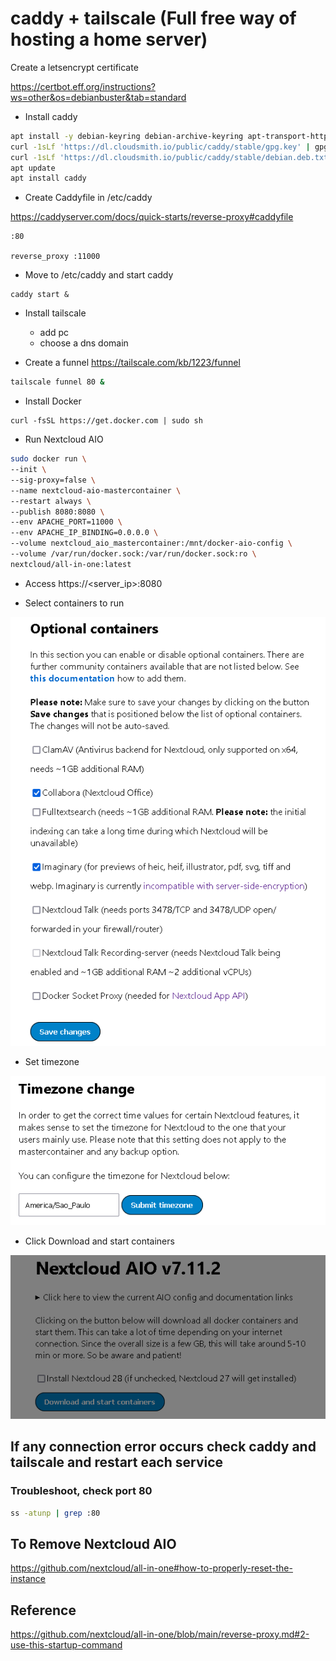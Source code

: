 # caddy + tailscale (Full free way of hosting a home server)

Create a letsencrypt certificate

https://certbot.eff.org/instructions?ws=other&os=debianbuster&tab=standard

* Install caddy

```sh
apt install -y debian-keyring debian-archive-keyring apt-transport-https curl
curl -1sLf 'https://dl.cloudsmith.io/public/caddy/stable/gpg.key' | gpg --dearmor -o /usr/share/keyrings/caddy-stable-archive-keyring.gpg
curl -1sLf 'https://dl.cloudsmith.io/public/caddy/stable/debian.deb.txt' | tee /etc/apt/sources.list.d/caddy-stable.list
apt update
apt install caddy
```

* Create Caddyfile in /etc/caddy

https://caddyserver.com/docs/quick-starts/reverse-proxy#caddyfile

```Caddyfile
:80

reverse_proxy :11000
```

* Move to /etc/caddy and start caddy

```
caddy start &
```

* Install tailscale
  - add pc
  - choose a dns domain

* Create a funnel https://tailscale.com/kb/1223/funnel

```sh
tailscale funnel 80 &
```

* Install Docker

```
curl -fsSL https://get.docker.com | sudo sh
```

* Run Nextcloud AIO

```sh
sudo docker run \
--init \
--sig-proxy=false \
--name nextcloud-aio-mastercontainer \
--restart always \
--publish 8080:8080 \
--env APACHE_PORT=11000 \
--env APACHE_IP_BINDING=0.0.0.0 \
--volume nextcloud_aio_mastercontainer:/mnt/docker-aio-config \
--volume /var/run/docker.sock:/var/run/docker.sock:ro \
nextcloud/all-in-one:latest
```

* Access https://<server_ip>:8080

* Select containers to run

![Select containers to run](containers.png)

* Set timezone

![Set timezone](timezone.png)

* Click Download and start containers

![Download and start containers](download_start.png)


## If any connection error occurs check caddy and tailscale and restart each service

### Troubleshoot, check port 80

```sh
ss -atunp | grep :80
```

## To Remove Nextcloud AIO

https://github.com/nextcloud/all-in-one#how-to-properly-reset-the-instance


## Reference

https://github.com/nextcloud/all-in-one/blob/main/reverse-proxy.md#2-use-this-startup-command